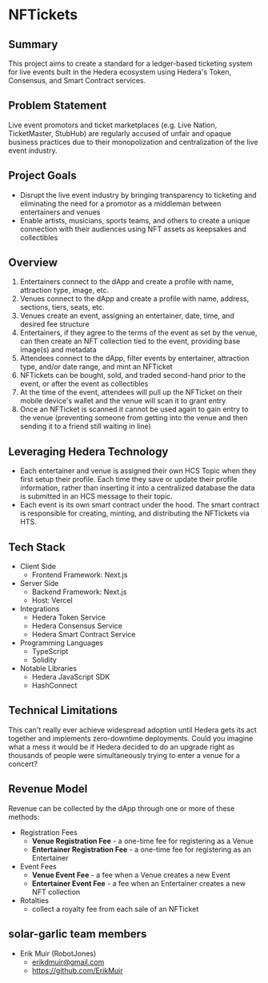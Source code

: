 # NFTickets

## Summary

This project aims to create a standard for a ledger-based ticketing system for live events built in the Hedera ecosystem using Hedera's Token, Consensus, and Smart Contract services.

## Problem Statement

Live event promotors and ticket marketplaces (e.g. Live Nation, TicketMaster, StubHub) are regularly accused of unfair and opaque business practices due to their monopolization and centralization of the live event industry.

## Project Goals

- Disrupt the live event industry by bringing transparency to ticketing and eliminating the need for a promotor as a middleman between entertainers and venues
- Enable artists, musicians, sports teams, and others to create a unique connection with their audiences using NFT assets as keepsakes and collectibles

## Overview

1. Entertainers connect to the dApp and create a profile with name, attraction type, image, etc.
1. Venues connect to the dApp and create a profile with name, address, sections, tiers, seats, etc.
1. Venues create an event, assigning an entertainer, date, time, and desired fee structure
1. Entertainers, if they agree to the terms of the event as set by the venue, can then create an NFT collection tied to the event, providing base image(s) and metadata
1. Attendees connect to the dApp, filter events by entertainer, attraction type, and/or date range, and mint an NFTicket
1. NFTickets can be bought, sold, and traded second-hand prior to the event, or after the event as collectibles
1. At the time of the event, attendees will pull up the NFTicket on their mobile device's wallet and the venue will scan it to grant entry
1. Once an NFTicket is scanned it cannot be used again to gain entry to the venue (preventing someone from getting into the venue and then sending it to a friend still waiting in line)

## Leveraging Hedera Technology

- Each entertainer and venue is assigned their own HCS Topic when they first setup their profile. Each time they save or update their profile information, rather than inserting it into a centralized database the data is submitted in an HCS message to their topic.
- Each event is its own smart contract under the hood. The smart contract is responsible for creating, minting, and distributing the NFTickets via HTS.

## Tech Stack

- Client Side
  - Frontend Framework: Next.js
- Server Side
  - Backend Framework: Next.js
  - Host: Vercel
- Integrations
  - Hedera Token Service
  - Hedera Consensus Service
  - Hedera Smart Contract Service
- Programming Languages
  - TypeScript
  - Solidity
- Notable Libraries
  - Hedera JavaScript SDK
  - HashConnect

## Technical Limitations

This can't really ever achieve widespread adoption until Hedera gets its act together and implements zero-downtime deployments. Could you imagine what a mess it would be if Hedera decided to do an upgrade right as thousands of people were simultaneously trying to enter a venue for a concert?

## Revenue Model

Revenue can be collected by the dApp through one or more of these methods:

- Registration Fees
  - **Venue Registration Fee** - a one-time fee for registering as a Venue
  - **Entertainer Registration Fee** - a one-time fee for registering as an Entertainer
- Event Fees
  - **Venue Event Fee** - a fee when a Venue creates a new Event
  - **Entertainer Event Fee** - a fee when an Entertainer creates a new NFT collection
- Rotalties
  - collect a royalty fee from each sale of an NFTicket

## solar-garlic team members

- Erik Muir (RobotJones)
  - erikdmuir@gmail.com
  - https://github.com/ErikMuir
